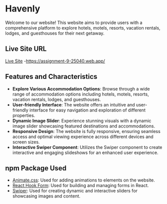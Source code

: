 # Havenly

Welcome to our website! This website aims to provide users with a comprehensive platform to explore hotels, motels, resorts, vacation rentals, lodges, and guesthouses for their next getaway.

## Live Site URL
[Live Site](https://assignment-9-25040.web.app/)
-https://assignment-9-25040.web.app/

## Features and Characteristics
- **Explore Various Accommodation Options**: Browse through a wide range of accommodation options including hotels, motels, resorts, vacation rentals, lodges, and guesthouses.
- **User-friendly Interface**: The website offers an intuitive and user-friendly interface for easy navigation and exploration of different properties.
- **Dynamic Image Slider**: Experience stunning visuals with a dynamic image slider showcasing featured destinations and accommodations.
- **Responsive Design**: The website is fully responsive, ensuring seamless access and optimal viewing experience across different devices and screen sizes.
- **Interactive Swiper Component**: Utilizes the Swiper component to create interactive and engaging slideshows for an enhanced user experience.

## npm Package Used
- [Animate.css](https://animate.style/): Used for adding animations to elements on the website.
- [React Hook Form](https://react-hook-form.com/): Used for building and managing forms in React.
- [Swiper](https://swiperjs.com/): Used for creating dynamic and interactive sliders for showcasing images and content.

